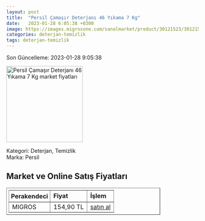 ```yaml
---
layout: post
title:  "Persil Çamaşır Deterjanı 46 Yıkama 7 Kg"
date:   2023-01-28 6:05:38 +0300
image: https://images.migrosone.com/sanalmarket/product/30121523/30121523_etiket-98fff4-1650x1650.jpg
categories: deterjan-temizlik
tags: deterjan-temizlik
---
```


Son Güncelleme: 2023-01-28 9:05:38

<img src="https://images.migrosone.com/sanalmarket/product/30121523/30121523_etiket-98fff4-1650x1650.jpg" width="200" alt="Persil Çamaşır Deterjanı 46 Yıkama 7 Kg market fiyatları" />

Kategori: Deterjan, Temizlik
<br />
Marka: Persil

<h2>Market ve Online Satış Fiyatları</h2>

<table border="1" style="padding: 5px;width:80%;">
  <tr>
    <td style="padding: 5px;"><strong>Perakendeci</strong></td>
    <td><strong>Fiyat</strong></td>
    <td><strong>İşlem</strong></td>
  </tr>
  <tr>
              <td title="Migros">MIGROS</td>
              <td>154,90 TL</td>
              <td><a title="Migros" target="_blank" href="https://www.migros.com.tr/persil-camasir-deterjani-gulun-buyusu-46-yikama-7-kg-p-1cb9e33">satın al</a></td>
            </tr>
</table>
